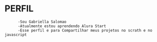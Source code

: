 # PERFIL
          -Sou Gabriella Salomao
          -Atualmente estou aprendendo Alura Start
          -Esse perfil e para Compartilhar meus projetos no scrath e no javascript
